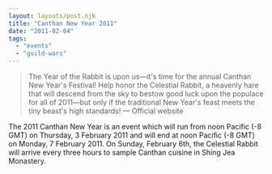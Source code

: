 ```yaml
---
layout: layouts/post.njk
title: "Canthan New Year 2011"
date: "2011-02-04"
tags: 
  - "events"
  - "guild-wars"
---
```


> The Year of the Rabbit is upon us—it's time for the annual Canthan New Year's Festival! Help honor the Celestial Rabbit, a heavenly hare that will descend from the sky to bestow good luck upon the populace for all of 2011—but only if the traditional New Year's feast meets the tiny beast's high standards! — Official website

The 2011 Canthan New Year is an event which will run from noon Pacific (-8 GMT) on Thursday, 3 February 2011 and will end at noon Pacific (-8 GMT) on Monday, 7 February 2011. On Sunday, February 6th, the Celestial Rabbit will arrive every three hours to sample Canthan cuisine in Shing Jea Monastery.

